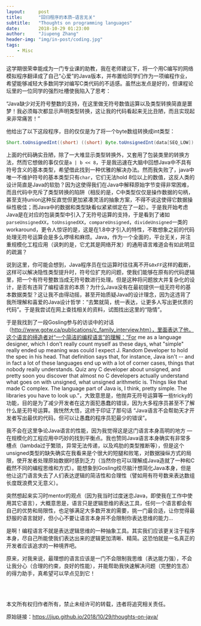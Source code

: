 ```yaml
---
layout:     post
title:      "回归程序的本质—语言无关"
subtitle:   "Thoughts on programming languages"
date:       2018-10-29 01:23:00
author:     "Jiupeng Zhang"
header-img: "img/in-post/coding.jpg"
tags:
    - Misc
---
```


这学期很荣幸能成为一门专业课的助教，我在老师建议下，将一个用C编写的网络模拟程序翻译成了自己“心爱”的Java版本，并布置给同学们作为一项编程作业，希望能够减轻大多数同学对编写C类代码的不适感。虽然出发点是好的，但课程论坛里的一位同学的强烈吐槽使我陷入了思考：

“Java缺少对无符号整数的支持，在这里做无符号数值运算以及类型转换简直是噩梦！我必须每次都显示声明类型转换，这让我的代码看起来无比丑陋，而且实现起来非常痛苦！”

他给出了以下这段程序，目的仅仅是为了将一个byte数组转换成int类型：

```java
Short.toUnsignedInt((short) ((short) Byte.toUnsignedInt(data[SEQ_LOW]) | ((short) (Byte.toUnsignedInt(data[SEQ_HIGH]) << 8))));
```

上面的代码确实丑陋，除了一大堆显示类型转换外，又套用了包装类里的转换方法，然而它想做的事仅仅是`a | b << 8`，于是我迅速在大脑中回想Java中不具有符号含义的基本类型，希望借此找到一种优雅的解决办法。然而我失败了，java中唯一不维护符号的基本类型只有`char`，它们无法hold 8位以上的数值，这反人类的设计简直是Java的软肋？因为这使得我们在Java中解释原始字节变得非常困难，而且代码中充斥了类型转换的陷阱（相反的是，C中类型仅仅是操作数据的句柄，甚至支持union这种反直觉但更加紧凑灵活的抽象方案，不得不说这使得它数据操纵性极佳；而Java中的数据和类型缺看似紧紧绑定在了一起）。于是我开始考虑Java是在对应的包装类型中引入了无符号运算的支持，于是看到了诸如`parseUnsignedXX`，`toUnsignedXX`，`compareUnsigned`，`divideUnsigned`一类的workaround，更令人惊讶的是，这是在1.8中才引入的特性，不敢想象之前的代码处理无符号运算会是多么啰嗦和麻烦。Java，作为一个全面的，平台无关，并注重规模化工程应用（讽刺的是，它尤其是网络开发）的通用语言难道会有如此明显的疏漏？

说到这里，你可能会想到，Java程序员在位运算时往往离不开`&0xFF`这样的截断，这样可以解决隐性类型提升时，符号位扩充的问题，使我们能够在原有的代码逻辑里，把一个有符号整数当成无符号数进行处理。但是这种将问题放大并复杂化的设计，是否有违背了编程语言的本质？为什么Java没有在最初提供一组无符号的基本数据类型？这让我不由得动摇，甚至开始质疑Java的设计理念，因为这违背了我所理解和喜爱的Java设计哲学：“去繁就简，统一表达，让更多人写出更优质的代码”。于是我尝试在网上查找相关的资料，试图找出这里的“隐情”。

于是我找到了一段Gosling参与的访谈中的对话（http://www.gotw.ca/publications/c_family_interview.htm），里面表达了他，这个语言的缔造者对“一个简洁的编程语言”的理解：“For me as a language designer, which I don't really count myself as these days, what "simple" really ended up meaning was could I expect J. Random Developer to hold the spec in his head. That definition says that, for instance, Java isn't -- and in fact a lot of these languages end up with a lot of corner cases, things that nobody really understands. Quiz any C developer about unsigned, and pretty soon you discover that almost no C developers actually understand what goes on with unsigned, what unsigned arithmetic is. Things like that made C complex. The language part of Java is, I think, pretty simple. The libraries you have to look up.”，大致意思是，他抛弃无符号运算等一些tricky的功能，目的是为了减少开发者在这方面犯愚蠢的错误，因为大多程序员甚至不了解什么是无符号运算。我恍然大悟，这终于印证了那句话 “Java语言不会帮助天才开发者写出最优的代码，但可以让愚蠢的程序员犯最少的错误”。

我不会在这里争论Java语言的性能，因为我觉得这是这门语言本身高明的地方 — 在规模化的工程应用中巧妙的找到平衡点。我也赞同Java语言本身确实有非常多槽点（lambda过于繁琐，异常无法传递，以及鸡肋的类型推断等），但是这个unsigned类型的缺失确实在我看来是个很大的短腿和败笔，对数据操纵方式的局限，使开发者处理原始数据时感到乏力（当然你也可以理解成Java造就了一种和C截然不同的编程思维和方式）。能想象到Gosling绞尽脑汁想简化Java本身，但是他让这门语言失去了人们表达逻辑的简洁性和合理性（譬如用有符号数来表达数组长度既浪费又无意义）。

突然想起来实习时mentor的观点（因为我当时过度迷恋Java，即使我在工作中使用其它语言），大概意思是，语言只是逻辑思维的表达工具，任何一个语言都会有自己的优势和局限性，也足够满足大多数开发的需要，挑一门最合适，让你觉得最舒服的语言就好，但小心不要让语言本身并不会限制你表达思维的能力... 

是啊！编程语言不就是表达逻辑思维的一种抽象工具。其实我们应该更关注于程序本身，尽自己所能使我们表达出来的逻辑更加清晰、精简。这恐怕就是一名真正的开发者应该追求的一种境界吧。

原来，对我来说，最理想的语言应该是一门不会限制我思维（表达能力强），不会让我分心（合理的约束，良好的性能），并能帮助我快速解决问题（完整的生态）的得力助手，真希望可以早点见到它！

<br/><br/>

本文所有权归作者所有，禁止未经许可的转载，违者将追究相关责任。

原始链接：<https://jiup.github.io/2018/10/29/thoughts-on-java/>